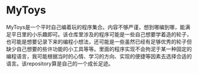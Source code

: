 # MyToys
MyToys是一个平时自己编着玩的程序集合。内容不够严谨，想到哪编到哪，能满足平日里的小乐趣即可。该仓库里涉及的程序可能是一些自己想要学着造的轮子，也可能是想要记录下来的编程小想法，还可能是一些虽然已经有足够优秀的轮子但缺少自己想要的些许功能的小工具等等。里面的程序实现不会拘泥于某一种固定的编程语言，我可能根据当时的心情、学习的方向、实现的便捷等因素去选择合适的语言。该repository算是自己的一个成长足迹。
